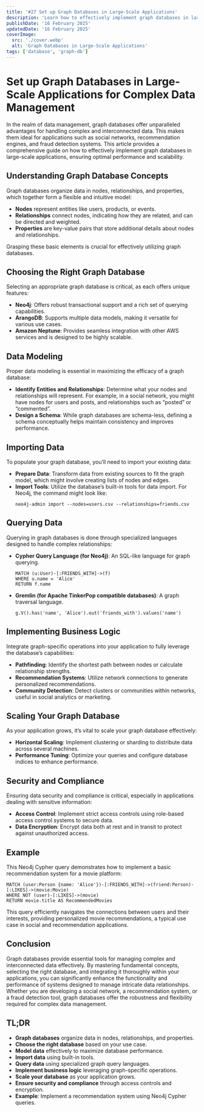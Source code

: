 ```yaml
---
title: '#27 Set up Graph Databases in Large-Scale Applications'
description: 'Learn how to effectively implement graph databases in large-scale applications, ensuring optimal performance and scalability.'
publishDate: '16 February 2025'
updatedDate: '16 February 2025'
coverImage:
  src: './cover.webp'
  alt: 'Graph Databases in Large-Scale Applications'
tags: ['database', 'graph-db']
---
```


# Set up Graph Databases in Large-Scale Applications for Complex Data Management

In the realm of data management, graph databases offer unparalleled advantages for handling complex and interconnected data. This makes them ideal for applications such as social networks, recommendation engines, and fraud detection systems. This article provides a comprehensive guide on how to effectively implement graph databases in large-scale applications, ensuring optimal performance and scalability.

## Understanding Graph Database Concepts

Graph databases organize data in nodes, relationships, and properties, which together form a flexible and intuitive model:

- **Nodes** represent entities like users, products, or events.
- **Relationships** connect nodes, indicating how they are related, and can be directed and weighted.
- **Properties** are key-value pairs that store additional details about nodes and relationships.

Grasping these basic elements is crucial for effectively utilizing graph databases.

## Choosing the Right Graph Database

Selecting an appropriate graph database is critical, as each offers unique features:

- **Neo4j**: Offers robust transactional support and a rich set of querying capabilities.
- **ArangoDB**: Supports multiple data models, making it versatile for various use cases.
- **Amazon Neptune**: Provides seamless integration with other AWS services and is designed to be highly scalable.

## Data Modeling

Proper data modeling is essential in maximizing the efficacy of a graph database:

- **Identify Entities and Relationships**: Determine what your nodes and relationships will represent. For example, in a social network, you might have nodes for users and posts, and relationships such as “posted” or “commented”.
- **Design a Schema**: While graph databases are schema-less, defining a schema conceptually helps maintain consistency and improves performance.

## Importing Data

To populate your graph database, you’ll need to import your existing data:

- **Prepare Data**: Transform data from existing sources to fit the graph model, which might involve creating lists of nodes and edges.
- **Import Tools**: Utilize the database’s built-in tools for data import. For Neo4j, the command might look like:
  ```
  neo4j-admin import --nodes=users.csv --relationships=friends.csv
  ```

## Querying Data

Querying in graph databases is done through specialized languages designed to handle complex relationships:

- **Cypher Query Language (for Neo4j)**: An SQL-like language for graph querying.
  ```
  MATCH (u:User)-[:FRIENDS_WITH]->(f)
  WHERE u.name = 'Alice'
  RETURN f.name
  ```
- **Gremlin (for Apache TinkerPop compatible databases)**: A graph traversal language.
  ```
  g.V().has('name', 'Alice').out('friends_with').values('name')
  ```

## Implementing Business Logic

Integrate graph-specific operations into your application to fully leverage the database’s capabilities:

- **Pathfinding**: Identify the shortest path between nodes or calculate relationship strengths.
- **Recommendation Systems**: Utilize network connections to generate personalized recommendations.
- **Community Detection**: Detect clusters or communities within networks, useful in social analytics or marketing.

## Scaling Your Graph Database

As your application grows, it’s vital to scale your graph database effectively:

- **Horizontal Scaling**: Implement clustering or sharding to distribute data across several machines.
- **Performance Tuning**: Optimize your queries and configure database indices to enhance performance.

## Security and Compliance

Ensuring data security and compliance is critical, especially in applications dealing with sensitive information:

- **Access Control**: Implement strict access controls using role-based access control systems to secure data.
- **Data Encryption**: Encrypt data both at rest and in transit to protect against unauthorized access.

## Example

This Neo4j Cypher query demonstrates how to implement a basic recommendation system for a movie platform:

```
MATCH (user:Person {name: 'Alice'})-[:FRIENDS_WITH]->(friend:Person)-[:LIKES]->(movie:Movie)
WHERE NOT (user)-[:LIKES]->(movie)
RETURN movie.title AS RecommendedMovies
```

This query efficiently navigates the connections between users and their interests, providing personalized movie recommendations, a typical use case in social and recommendation applications.

## Conclusion

Graph databases provide essential tools for managing complex and interconnected data effectively. By mastering fundamental concepts, selecting the right database, and integrating it thoroughly within your applications, you can significantly enhance the functionality and performance of systems designed to manage intricate data relationships. Whether you are developing a social network, a recommendation system, or a fraud detection tool, graph databases offer the robustness and flexibility required for complex data management.

## TL;DR

- **Graph databases** organize data in nodes, relationships, and properties.
- **Choose the right database** based on your use case.
- **Model data** effectively to maximize database performance.
- **Import data** using built-in tools.
- **Query data** using specialized graph query languages.
- **Implement business logic** leveraging graph-specific operations.
- **Scale your database** as your application grows.
- **Ensure security and compliance** through access controls and encryption.
- **Example**: Implement a recommendation system using Neo4j Cypher queries.

